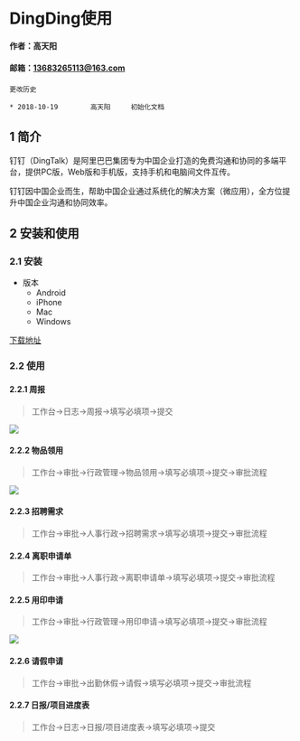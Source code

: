 # DingDing使用

#### 作者：高天阳
#### 邮箱：13683265113@163.com

```
更改历史

* 2018-10-19        高天阳     初始化文档

```

## 1 简介

钉钉（DingTalk）是阿里巴巴集团专为中国企业打造的免费沟通和协同的多端平台，提供PC版，Web版和手机版，支持手机和电脑间文件互传。

钉钉因中国企业而生，帮助中国企业通过系统化的解决方案（微应用），全方位提升中国企业沟通和协同效率。

## 2 安装和使用

### 2.1 安装

* 版本
    * Android
    * iPhone
    * Mac
    * Windows

[下载地址](https://tms.dingtalk.com/markets/dingtalk/download?spm=a3140.7858860.2231602.10.334e6d28LGtv8o)

### 2.2 使用

#### 2.2.1 周报

> 工作台->日志->周报->填写必填项->提交

![](../assets/DingDing/weekly.gif)

#### 2.2.2 物品领用

> 工作台->审批->行政管理->物品领用->填写必填项->提交->审批流程

![](../assets/DingDing/items.gif)

#### 2.2.3 招聘需求

> 工作台->审批->人事行政->招聘需求->填写必填项->提交->审批流程
	
#### 2.2.4 离职申请单

> 工作台->审批->人事行政->离职申请单->填写必填项->提交->审批流程
	
#### 2.2.5 用印申请

> 工作台->审批->行政管理->用印申请->填写必填项->提交->审批流程

![](../assets/DingDing/seal.gif)
	
#### 2.2.6 请假申请

> 工作台->审批->出勤休假->请假->填写必填项->提交->审批流程
	
#### 2.2.7 日报/项目进度表

> 工作台->日志->日报/项目进度表->填写必填项->提交